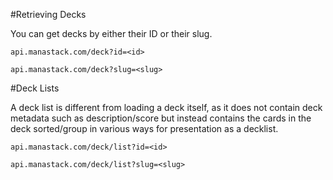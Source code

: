 #Retrieving Decks

You can get decks by either their ID or their slug.

`api.manastack.com/deck?id=<id>`

`api.manastack.com/deck?slug=<slug>`


#Deck Lists

A deck list is different from loading a deck itself, as it does not contain deck metadata such as description/score  but instead contains the cards in the deck sorted/group in various ways for presentation as a decklist.

`api.manastack.com/deck/list?id=<id>`

`api.manastack.com/deck/list?slug=<slug>`


